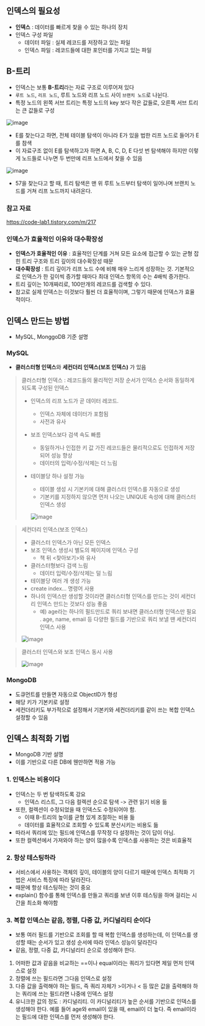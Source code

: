 ## 인덱스의 필요성

- **인덱스** : 데이터를 빠르게 찾을 수 있는 하나의 장치
- 인덱스 구성 파일
    - 데이터 파일 : 실제 레코드를 저장하고 있는 파일
    - 인덱스 파일 : 레코드들에 대한 포인터를 가지고 있는 파일
          

## B-트리

- 인덱스는 보통 **B-트리**라는 자료 구조로 이루어져 있다
- `루트 노드`, `리프 노드`, 루트 노드와 리프 노드 사이 `브랜치 노드`로 나뉜다.
- 특정 노드의 왼쪽 서브 트리는 특정 노드의 key 보다 작은 값들로, 오른쪽 서브 트리는 큰 값들로 구성
    
![image](https://github.com/99MinSu/CS-Study/assets/89891084/d54e0f38-6899-40e5-a6df-e92960c5b256)

- E를 찾는다고 하면, 전체 테이블 탐색이 아니라 E가 있을 법한 리프 노드로 들어가 E를 참색
- 이 자료구조 없이 E를 탐색하고자 하면 A, B, C, D, E 다섯 번 탐색해야 하지만 이렇게 노드들로 나누면 두 번만에 리프 노드에서 찾을 수 있음
    
![image](https://github.com/99MinSu/CS-Study/assets/89891084/638eb3e3-27a2-4803-b03e-168740acb8e4)

    
- 57을 찾는다고 할 때, 트리 탐색은 맨 위 루트 노드부터 탐색이 일어나며 브랜치 노드를 거쳐 리프 노드까지 내려온다.

### 참고 자료    
https://code-lab1.tistory.com/m/217
### 인덱스가 효율적인 이유와 대수확장성

- **인덱스가 효율적인 이유** : 효율적인 단계를 거쳐 모든 요소에 접근할 수 있는 균형 잡힌 트리 구조와 트리 깊이의 대수확장성 때문
- **대수확장성** : 트리 깊이가 리프 노드 수에 비해 매우 느리게 성장하는 것. 기본적으로 인덱스가 한 깊이씩 증가할 때마다 최대 인덱스 항목의 수는 4배씩 증가한다.
- 트리 깊이는 10개짜리로, 100만개의 레코드를 검색할 수 있다.
- 참고로 실제 인덱스는 이것보다 훨씬 더 효율적이며, 그렇기 때문에 인덱스가 효율적이다.

## 인덱스 만드는 방법

- MySQL, MonggoDB 기준 설명

### MySQL

- **클러스터형 인덱스**와 **세컨더리 인덱스(보조 인덱스)** 가 있음

> 클러스터형 인덱스 : 레코드들의 물리적인 저장 순서가 인덱스 순서와 동일하게 되도록 구성된 인덱스
> 
> - 인덱스의 리프 노드가 곧 데이터 레코드.
>     - 인덱스 자체에 데이터가 포함됨
>     - 사전과 유사
> - 보조 인덱스보다 검색 속도 빠름
>     - 동일하거나 인접한 키 값 가진 레코드들은 물리적으로도 인접하게 저장되어 성능 향상
>     - 데이터의 입력/수정/삭제는 더 느림
> - 테이블당 하나 설정 가능
>     - 테이블 생성 시 기본키에 대해 클러스터 인덱스를 자동으로 생성
>     - 기본키를 지정하지 않으면 먼저 나오는 UNIQUE 속성에 대해 클러스터 인덱스 생성
>         
>      ![image](https://github.com/99MinSu/CS-Study/assets/89891084/43e1716c-890f-4927-b854-876a670fdb5d)

> 세컨더리 인덱스(보조 인덱스)
> 
> - 클러스터 인덱스가 아닌 모든 인덱스
> - 보조 인덱스 생성시 별도의 페이지에 인덱스 구성
>     - 책 뒤 <찾아보기>와 유사
> - 클러스터형보다 검색 느림
>     - 데이터 입력/수정/삭제는 덜 느림
> - 테이블당 여러 개 생성 가능
> - create index... 명령어 사용
> - 하나의 인덱스만 생성할 것이라면 클러스터형 인덱스를 만드는 것이 세컨더리 인덱스 만드는 것보다 성능 좋음
>     - 예) age라는 하나의 필드만드로 쿼리 보내면 클러스터형 인덱스만 필요 . age, name, email 등 다양한 필드를 기반으로 쿼리 보낼 땐 세컨더리 인덱스 사용
>         
>  ![image](https://github.com/99MinSu/CS-Study/assets/89891084/bd3aabd3-18c7-443b-9c16-73324406949b)     

> 클러스터 인덱스와 보조 인덱스 동시 사용
> 
> 
> ![image](https://github.com/99MinSu/CS-Study/assets/89891084/4ae5cc58-e1fc-4caf-942e-50ab72653c1a)


### MongoDB

- 도큐먼트를 만들면 자동으로 ObjectID가 형성
- 해당 키가 기본키로 설정
- 세컨더리키도 부가적으로 설정해서 기본키와 세컨더리키를 같이 쓰는 복합 인덱스 설정할 수 있음

## 인덱스 최적화 기법

- MongoDB 기반 설명
- 이를 기반으로 다른 DB에 웬만하면 적용 가능

### 1. 인덱스는 비용이다

- 인덱스는 두 번 탐색하도록 강요
    - 인덱스 리스트, 그 다음 컬렉션 순으로 탐색 -> 관련 읽기 비용 듦
- 또한, 컬렉션이 수정되었을 때 인덱스도 수정되어야 함.
    - 이때 B-트리의 높이를 균형 있게 조절하는 비용 듦
    - 데이터를 효율적으로 조회할 수 있도록 분산시키는 비용도 듦
- 따라서 쿼리에 있는 필드에 인덱스를 무작정 다 설정하는 것이 답이 아님.
- 또한 컬렉션에서 가져와야 하는 양이 많을수록 인덱스를 사용하는 것은 비효율적

### 2. 항상 테스팅하라

- 서비스에서 사용하는 객체의 깊이, 테이블의 양이 다르기 때문에 인덱스 최적화 기법은 서비스 특징에 따라 달라진다.
- 때문에 항상 테스팅하는 것이 중요
- explain() 함수를 통해 인덱스를 만들고 쿼리를 보낸 이후 테스팅을 하며 걸리는 시간을 최소화 해야함

### 3. 복합 인덱스는 같음, 정렬, 다중 값, 카디널리티 순이다

- 보통 여러 필드를 기반으로 조회를 할 때 복합 인덱스를 생성하는데, 이 인덱스를 생성할 때는 순서가 있고 생성 순서에 따라 인덱스 성능이 달라진다
- 같음, 정렬, 다중 값, 카디널리티 순으로 생성해야 한다.
1. 어떠한 값과 같음을 비교하는 ==이나 equal이라는 쿼리가 있다면 제일 먼저 인덱스로 설정
2. 정렬에 쓰는 필드라면 그다음 인덱스로 설정
3. 다중 값을 출력해야 하는 필드, 즉 쿼리 자체가 >이거나 < 등 많은 값을 출력해야 하는 쿼리에 쓰는 필드라면 나중에 인덱스 설정
4. 유니크한 값의 정도 : 카디널리티. 이 카디널리티가 높은 순서를 기반으로 인덱스를 생성해야 한다. 예를 들어 age와 email이 있을 때, email이 더 높다. 즉 email이라는 필드에 대한 인덱스를 먼저 생성해야 한다.
